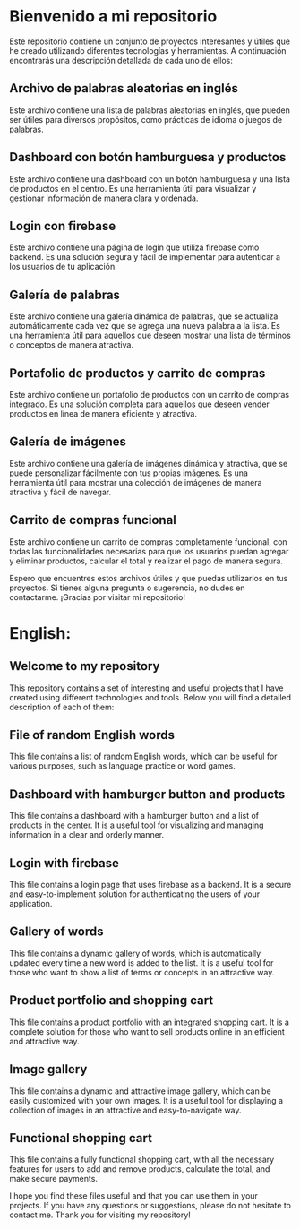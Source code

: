 # Bienvenido a mi repositorio
Este repositorio contiene un conjunto de proyectos interesantes y útiles que he creado utilizando diferentes tecnologías y herramientas. A continuación encontrarás una descripción detallada de cada uno de ellos:

## Archivo de palabras aleatorias en inglés
Este archivo contiene una lista de palabras aleatorias en inglés, que pueden ser útiles para diversos propósitos, como prácticas de idioma o juegos de palabras.

## Dashboard con botón hamburguesa y productos
Este archivo contiene una dashboard con un botón hamburguesa y una lista de productos en el centro. Es una herramienta útil para visualizar y gestionar información de manera clara y ordenada.

## Login con firebase
Este archivo contiene una página de login que utiliza firebase como backend. Es una solución segura y fácil de implementar para autenticar a los usuarios de tu aplicación.

## Galería de palabras
Este archivo contiene una galería dinámica de palabras, que se actualiza automáticamente cada vez que se agrega una nueva palabra a la lista. Es una herramienta útil para aquellos que deseen mostrar una lista de términos o conceptos de manera atractiva.

## Portafolio de productos y carrito de compras
Este archivo contiene un portafolio de productos con un carrito de compras integrado. Es una solución completa para aquellos que deseen vender productos en línea de manera eficiente y atractiva.

## Galería de imágenes
Este archivo contiene una galería de imágenes dinámica y atractiva, que se puede personalizar fácilmente con tus propias imágenes. Es una herramienta útil para mostrar una colección de imágenes de manera atractiva y fácil de navegar.

## Carrito de compras funcional
Este archivo contiene un carrito de compras completamente funcional, con todas las funcionalidades necesarias para que los usuarios puedan agregar y eliminar productos, calcular el total y realizar el pago de manera segura.

Espero que encuentres estos archivos útiles y que puedas utilizarlos en tus proyectos. Si tienes alguna pregunta o sugerencia, no dudes en contactarme. ¡Gracias por visitar mi repositorio!


# English:


## Welcome to my repository
This repository contains a set of interesting and useful projects that I have created using different technologies and tools. Below you will find a detailed description of each of them:

## File of random English words
This file contains a list of random English words, which can be useful for various purposes, such as language practice or word games.

## Dashboard with hamburger button and products
This file contains a dashboard with a hamburger button and a list of products in the center. It is a useful tool for visualizing and managing information in a clear and orderly manner.

## Login with firebase
This file contains a login page that uses firebase as a backend. It is a secure and easy-to-implement solution for authenticating the users of your application.

## Gallery of words
This file contains a dynamic gallery of words, which is automatically updated every time a new word is added to the list. It is a useful tool for those who want to show a list of terms or concepts in an attractive way.

## Product portfolio and shopping cart
This file contains a product portfolio with an integrated shopping cart. It is a complete solution for those who want to sell products online in an efficient and attractive way.

## Image gallery
This file contains a dynamic and attractive image gallery, which can be easily customized with your own images. It is a useful tool for displaying a collection of images in an attractive and easy-to-navigate way.

## Functional shopping cart
This file contains a fully functional shopping cart, with all the necessary features for users to add and remove products, calculate the total, and make secure payments.

I hope you find these files useful and that you can use them in your projects. If you have any questions or suggestions, please do not hesitate to contact me. Thank you for visiting my repository!


